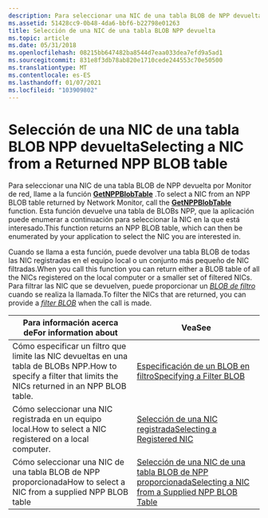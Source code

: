 ```yaml
---
description: Para seleccionar una NIC de una tabla BLOB de NPP devuelta por Monitor de red, llame a la función GetNPPBlobTable. Esta función devuelve una tabla de BLOBs NPP, que la aplicación puede enumerar a continuación para seleccionar la NIC en la que está interesado.
ms.assetid: 51428cc9-0b48-4da6-bbf6-b22798e01263
title: Selección de una NIC de una tabla BLOB NPP devuelta
ms.topic: article
ms.date: 05/31/2018
ms.openlocfilehash: 08215bb647482ba8544d7eaa033dea7efd9a5ad1
ms.sourcegitcommit: 831e8f3db78ab820e1710cede244553c70e50500
ms.translationtype: MT
ms.contentlocale: es-ES
ms.lasthandoff: 01/07/2021
ms.locfileid: "103909802"
---
```

# <a name="selecting-a-nic-from-a-returned-npp-blob-table"></a><span data-ttu-id="62cc0-104">Selección de una NIC de una tabla BLOB NPP devuelta</span><span class="sxs-lookup"><span data-stu-id="62cc0-104">Selecting a NIC from a Returned NPP BLOB table</span></span>

<span data-ttu-id="62cc0-105">Para seleccionar una NIC de una tabla BLOB de NPP devuelta por Monitor de red, llame a la función [**GetNPPBlobTable**](getnppblobtable.md) .</span><span class="sxs-lookup"><span data-stu-id="62cc0-105">To select a NIC from an NPP BLOB table returned by Network Monitor, call the [**GetNPPBlobTable**](getnppblobtable.md) function.</span></span> <span data-ttu-id="62cc0-106">Esta función devuelve una tabla de BLOBs NPP, que la aplicación puede enumerar a continuación para seleccionar la NIC en la que está interesado.</span><span class="sxs-lookup"><span data-stu-id="62cc0-106">This function returns an NPP BLOB table, which can then be enumerated by your application to select the NIC you are interested in.</span></span>

<span data-ttu-id="62cc0-107">Cuando se llama a esta función, puede devolver una tabla BLOB de todas las NIC registradas en el equipo local o un conjunto más pequeño de NIC filtradas.</span><span class="sxs-lookup"><span data-stu-id="62cc0-107">When you call this function you can return either a BLOB table of all the NICs registered on the local computer or a smaller set of filtered NICs.</span></span> <span data-ttu-id="62cc0-108">Para filtrar las NIC que se devuelven, puede proporcionar un [*BLOB de filtro*](f.md) cuando se realiza la llamada.</span><span class="sxs-lookup"><span data-stu-id="62cc0-108">To filter the NICs that are returned, you can provide a [*filter BLOB*](f.md) when the call is made.</span></span>



| <span data-ttu-id="62cc0-109">Para información acerca de</span><span class="sxs-lookup"><span data-stu-id="62cc0-109">For information about</span></span>                                                       | <span data-ttu-id="62cc0-110">Vea</span><span class="sxs-lookup"><span data-stu-id="62cc0-110">See</span></span>                                                                                                  |
|-----------------------------------------------------------------------------|------------------------------------------------------------------------------------------------------|
| <span data-ttu-id="62cc0-111">Cómo especificar un filtro que limite las NIC devueltas en una tabla de BLOBs NPP.</span><span class="sxs-lookup"><span data-stu-id="62cc0-111">How to specify a filter that limits the NICs returned in an NPP BLOB table.</span></span> | [<span data-ttu-id="62cc0-112">Especificación de un BLOB en filtro</span><span class="sxs-lookup"><span data-stu-id="62cc0-112">Specifying a Filter BLOB</span></span>](specifying-a-filter-blob.md)                                             |
| <span data-ttu-id="62cc0-113">Cómo seleccionar una NIC registrada en un equipo local.</span><span class="sxs-lookup"><span data-stu-id="62cc0-113">How to select a NIC registered on a local computer.</span></span>                         | [<span data-ttu-id="62cc0-114">Selección de una NIC registrada</span><span class="sxs-lookup"><span data-stu-id="62cc0-114">Selecting a Registered NIC</span></span>](selecting-a-registered-nic.md)                                         |
| <span data-ttu-id="62cc0-115">Cómo seleccionar una NIC de una tabla BLOB de NPP proporcionada</span><span class="sxs-lookup"><span data-stu-id="62cc0-115">How to select a NIC from a supplied NPP BLOB table</span></span>                          | [<span data-ttu-id="62cc0-116">Selección de una NIC de una tabla BLOB de NPP proporcionada</span><span class="sxs-lookup"><span data-stu-id="62cc0-116">Selecting a NIC from a Supplied NPP BLOB Table</span></span>](selecting-a-nic-from-a-supplied-npp-blob-table.md) |



 

 

 



